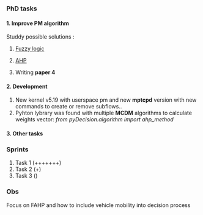 


### PhD tasks 

#### 1. Improve PM algorithm 

Studdy possible solutions : 	
1. [Fuzzy logic](https://github.com/vandit86/aesi-phd/issues/35)
2. [AHP](https://github.com/vandit86/aesi-phd/issues/34)  

3. Writing **paper 4**  

#### 2. Development

1. New kernel v5.19 with userspace pm  and new **mptcpd** version with new commands to create or remove subflows.. 
2. Pyhton lybrary was found with multiple **MCDM** algorithms to calculate weights vector:  _from pyDecision.algorithm import ahp_method_


#### 3. Other tasks 


### Sprints

1. Task 1 (+++++++)  
2. Task 2 (+)
3. Task 3 () 


### Obs

Focus on FAHP and how to include vehicle mobility into decision process 



